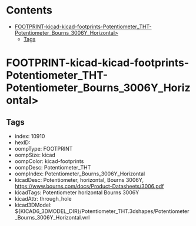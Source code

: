 



Contents
========

* [FOOTPRINT-kicad-kicad-footprints-Potentiometer_THT-Potentiometer_Bourns_3006Y_Horizontal>](#footprint-kicad-kicad-footprints-potentiometer_tht-potentiometer_bourns_3006y_horizontal)
	* [Tags](#tags)

# FOOTPRINT-kicad-kicad-footprints-Potentiometer_THT-Potentiometer_Bourns_3006Y_Horizontal>

## Tags

- index: 10910
- hexID: 
- oompType: FOOTPRINT
- oompSize: kicad
- oompColor: kicad-footprints
- oompDesc: Potentiometer_THT
- oompIndex: Potentiometer_Bourns_3006Y_Horizontal
- kicadDesc: Potentiometer, horizontal, Bourns 3006Y, https://www.bourns.com/docs/Product-Datasheets/3006.pdf
- kicadTags: Potentiometer horizontal Bourns 3006Y
- kicadAttr: through_hole
- kicad3DModel: ${KICAD6_3DMODEL_DIR}/Potentiometer_THT.3dshapes/Potentiometer_Bourns_3006Y_Horizontal.wrl
